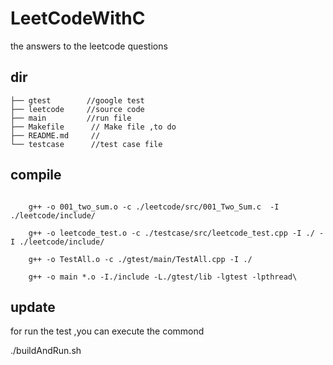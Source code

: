# LeetCodeWithC
the answers to the leetcode questions

## dir 
```
├── gtest        //google test
├── leetcode     //source code
├── main         //run file
├── Makefile      // Make file ,to do
├── README.md     //
└── testcase      //test case file
```

## compile

```
  
    g++ -o 001_two_sum.o -c ./leetcode/src/001_Two_Sum.c  -I ./leetcode/include/

    g++ -o leetcode_test.o -c ./testcase/src/leetcode_test.cpp -I ./ -I ./leetcode/include/

    g++ -o TestAll.o -c ./gtest/main/TestAll.cpp -I ./

    g++ -o main *.o -I./include -L./gtest/lib -lgtest -lpthread\

```



## update

for run the test ,you can execute the commond 

./buildAndRun.sh 
